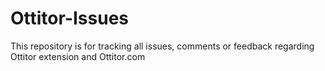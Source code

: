 # Ottitor-Issues
This repository is for tracking all issues, comments or feedback regarding Ottitor extension and Ottitor.com 
